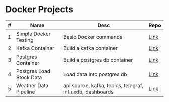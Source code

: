 # Docker Projects

| # | Name | Desc | Repo |
| - | ---- | ----------- | ----------- |
| 1 | Simple Docker Testing | Basic Docker commands | [Link](https://github.com/rstoltzm-profile/docker-testing) |
| 2 | Kafka Container | Build a kafka container | [Link](https://github.com/rstoltzm-profile/KafkaProject) |
| 3 | Postgres Container | Build a postgres db container | [Link](https://github.com/rstoltzm-profile/postgres-basics) |
| 4 | Postgres Load Stock Data | Load data into postgres db |[Link](https://github.com/rstoltzm-profile/container-postgres-stockdata)
| 5 | Weather Data Pipeline | api source, kafka, topics, telegraf, influxdb, dashboards |[Link](https://github.com/rstoltzm-profile/weather-data-engineering)|
